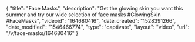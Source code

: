 {
    "title": "Face Masks",
    "description": "Get the glowing skin you want this summer and try our wide selection of face masks #GlowingSkin #FaceMasks",
    "videoid": "164680416",
    "date_created": "1528391266",
    "date_modified": "1546466774",
    "type": "captivate",
    "layout": "video",
    "url": "\/v\/face-masks\/164680416"
}